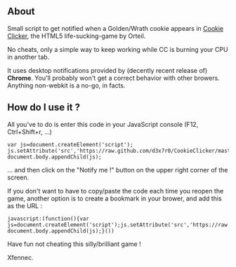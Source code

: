 About
-----

Small script to get notified when a Golden/Wrath cookie appears in [Cookie Clicker](http://orteil.dashnet.org/cookieclicker/),
the HTML5 life-sucking-game by Orteil.

No cheats, only a simple way to keep working while CC is burning your CPU in another tab.

It uses desktop notifications provided by (decently recent release of) **Chrome**. You'll
probably won't get a correct behavior with other browers. Anything non-webkit is a no-go,
in facts.

How do I use it ?
-----------------

All you've to do is enter this code in your JavaScript console (F12, Ctrl+Shift+r, …)

```
var js=document.createElement('script');
js.setAttribute('src','https://raw.github.com/d3x7r0/CookieClicker/master/golden_notify.js');
document.body.appendChild(js);
```
… and then click on the "Notify me !" button on the upper right corner of the screen.

If you don't want to have to copy/paste the code each time you reopen the game, another 
option is to create a bookmark in your brower, and add this as the URL :

```
javascript:(function(){var js=document.createElement('script');js.setAttribute('src','https://raw.github.com/d3x7r0/CookieClicker/master/golden_notify.js'); document.body.appendChild(js);}())
```

Have fun not cheating this silly/brilliant game !

Xfennec.
